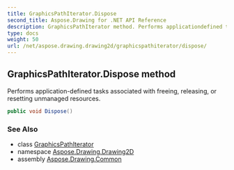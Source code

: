 ```yaml
---
title: GraphicsPathIterator.Dispose
second_title: Aspose.Drawing for .NET API Reference
description: GraphicsPathIterator method. Performs applicationdefined tasks associated with freeing releasing or resetting unmanaged resources
type: docs
weight: 50
url: /net/aspose.drawing.drawing2d/graphicspathiterator/dispose/
---
```

## GraphicsPathIterator.Dispose method

Performs application-defined tasks associated with freeing, releasing, or resetting unmanaged resources.

```csharp
public void Dispose()
```

### See Also

* class [GraphicsPathIterator](../)
* namespace [Aspose.Drawing.Drawing2D](../../graphicspathiterator/)
* assembly [Aspose.Drawing.Common](../../../)


